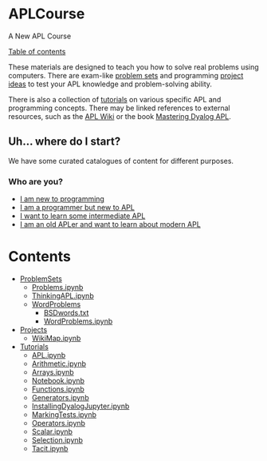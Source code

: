# APLCourse
A New APL Course

[Table of contents](#Contents)

These materials are designed to teach you how to solve real problems using computers. There are exam-like [problem sets](ProblemSets/README.md) and programming [project ideas](Projects/README.md) to test your APL knowledge and problem-solving ability. 

There is also a collection of [tutorials](Tutorials) on various specific APL and programming concepts. There may be linked references to external resources, such as the [APL Wiki](https://aplwiki.miraheze.org) or the book [Mastering Dyalog APL](https://www.dyalog.com/mastering-dyalog-apl.htm).

## Uh... where do I start?
We have some curated catalogues of content for different purposes.
### Who are you?
- [I am new to programming]()
- [I am a programmer but new to APL]()
- [I want to learn some intermediate APL]()
- [I am an old APLer and want to learn about modern APL]()

# Contents
  - [ProblemSets](./ProblemSets/README.md)                                    
    - [Problems.ipynb](ProblemSets/Problems.ipynb)                            
    - [ThinkingAPL.ipynb](ProblemSets/ThinkingAPL.ipynb)                      
    - [WordProblems](ProblemSets/WordProblems/README.md)                      
      - [BSDwords.txt](ProblemSets/WordProblems/BSDwords.txt)                 
      - [WordProblems.ipynb](ProblemSets/WordProblems/WordProblems.ipynb)     
  - [Projects](./Projects/README.md)                                          
    - [WikiMap.ipynb](Projects/WikiMap.ipynb)                                 
  - [Tutorials](./Tutorials/README.md)                                        
    - [APL.ipynb](Tutorials/APL.ipynb)                                        
    - [Arithmetic.ipynb](Tutorials/Arithmetic.ipynb)                          
    - [Arrays.ipynb](Tutorials/Arrays.ipynb)                                  
    - [Notebook.ipynb](Tutorials/Notebook.ipynb)                              
    - [Functions.ipynb](Tutorials/Functions.ipynb)                            
    - [Generators.ipynb](Tutorials/Generators.ipynb)                          
    - [InstallingDyalogJupyter.ipynb](Tutorials/InstallingDyalogJupyter.ipynb)
    - [MarkingTests.ipynb](Tutorials/MarkingTests.ipynb)                      
    - [Operators.ipynb](Tutorials/Operators.ipynb)                            
    - [Scalar.ipynb](Tutorials/Scalar.ipynb)                                  
    - [Selection.ipynb](Tutorials/Selection.ipynb)                            
    - [Tacit.ipynb](Tutorials/Tacit.ipynb) 